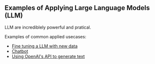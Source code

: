 Examples of Applying Large Language Models (LLM) 
---------

LLM are incrediblely powerful and pratical. 

Examples of common applied usecases:

- [Fine tuning a LLM with new data](fine_tune_llm_on_local_data.py)
- [Chatbot](chatbot.py)
- [Using OpenAI's API to generate text](generate_text_with_openai_api.py)
